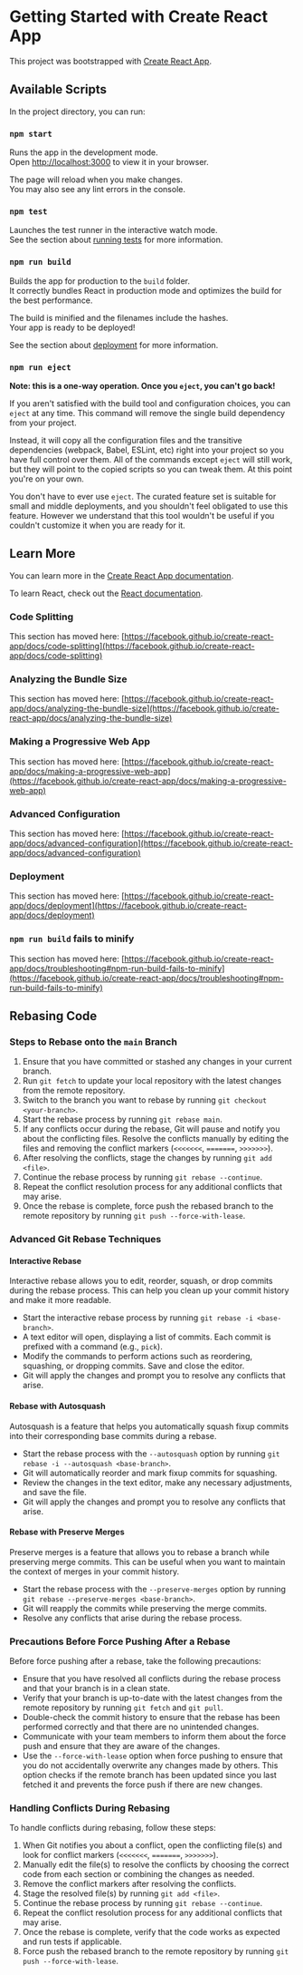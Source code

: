 # Getting Started with Create React App

This project was bootstrapped with [Create React App](https://github.com/facebook/create-react-app).

## Available Scripts

In the project directory, you can run:

### `npm start`

Runs the app in the development mode.\
Open [http://localhost:3000](http://localhost:3000) to view it in your browser.

The page will reload when you make changes.\
You may also see any lint errors in the console.

### `npm test`

Launches the test runner in the interactive watch mode.\
See the section about [running tests](https://facebook.github.io/create-react-app/docs/running-tests) for more information.

### `npm run build`

Builds the app for production to the `build` folder.\
It correctly bundles React in production mode and optimizes the build for the best performance.

The build is minified and the filenames include the hashes.\
Your app is ready to be deployed!

See the section about [deployment](https://facebook.github.io/create-react-app/docs/deployment) for more information.

### `npm run eject`

**Note: this is a one-way operation. Once you `eject`, you can't go back!**

If you aren't satisfied with the build tool and configuration choices, you can `eject` at any time. This command will remove the single build dependency from your project.

Instead, it will copy all the configuration files and the transitive dependencies (webpack, Babel, ESLint, etc) right into your project so you have full control over them. All of the commands except `eject` will still work, but they will point to the copied scripts so you can tweak them. At this point you're on your own.

You don't have to ever use `eject`. The curated feature set is suitable for small and middle deployments, and you shouldn't feel obligated to use this feature. However we understand that this tool wouldn't be useful if you couldn't customize it when you are ready for it.

## Learn More

You can learn more in the [Create React App documentation](https://facebook.github.io/create-react-app/docs/getting-started).

To learn React, check out the [React documentation](https://reactjs.org/).

### Code Splitting

This section has moved here: [https://facebook.github.io/create-react-app/docs/code-splitting](https://facebook.github.io/create-react-app/docs/code-splitting)

### Analyzing the Bundle Size

This section has moved here: [https://facebook.github.io/create-react-app/docs/analyzing-the-bundle-size](https://facebook.github.io/create-react-app/docs/analyzing-the-bundle-size)

### Making a Progressive Web App

This section has moved here: [https://facebook.github.io/create-react-app/docs/making-a-progressive-web-app](https://facebook.github.io/create-react-app/docs/making-a-progressive-web-app)

### Advanced Configuration

This section has moved here: [https://facebook.github.io/create-react-app/docs/advanced-configuration](https://facebook.github.io/create-react-app/docs/advanced-configuration)

### Deployment

This section has moved here: [https://facebook.github.io/create-react-app/docs/deployment](https://facebook.github.io/create-react-app/docs/deployment)

### `npm run build` fails to minify

This section has moved here: [https://facebook.github.io/create-react-app/docs/troubleshooting#npm-run-build-fails-to-minify](https://facebook.github.io/create-react-app/docs/troubleshooting#npm-run-build-fails-to-minify)

## Rebasing Code

### Steps to Rebase onto the `main` Branch

1. Ensure that you have committed or stashed any changes in your current branch.
2. Run `git fetch` to update your local repository with the latest changes from the remote repository.
3. Switch to the branch you want to rebase by running `git checkout <your-branch>`.
4. Start the rebase process by running `git rebase main`.
5. If any conflicts occur during the rebase, Git will pause and notify you about the conflicting files. Resolve the conflicts manually by editing the files and removing the conflict markers (`<<<<<<<`, `=======`, `>>>>>>>`).
6. After resolving the conflicts, stage the changes by running `git add <file>`.
7. Continue the rebase process by running `git rebase --continue`.
8. Repeat the conflict resolution process for any additional conflicts that may arise.
9. Once the rebase is complete, force push the rebased branch to the remote repository by running `git push --force-with-lease`.

### Advanced Git Rebase Techniques

#### Interactive Rebase

Interactive rebase allows you to edit, reorder, squash, or drop commits during the rebase process. This can help you clean up your commit history and make it more readable.

* Start the interactive rebase process by running `git rebase -i <base-branch>`.
* A text editor will open, displaying a list of commits. Each commit is prefixed with a command (e.g., `pick`).
* Modify the commands to perform actions such as reordering, squashing, or dropping commits. Save and close the editor.
* Git will apply the changes and prompt you to resolve any conflicts that arise.

#### Rebase with Autosquash

Autosquash is a feature that helps you automatically squash fixup commits into their corresponding base commits during a rebase.

* Start the rebase process with the `--autosquash` option by running `git rebase -i --autosquash <base-branch>`.
* Git will automatically reorder and mark fixup commits for squashing.
* Review the changes in the text editor, make any necessary adjustments, and save the file.
* Git will apply the changes and prompt you to resolve any conflicts that arise.

#### Rebase with Preserve Merges

Preserve merges is a feature that allows you to rebase a branch while preserving merge commits. This can be useful when you want to maintain the context of merges in your commit history.

* Start the rebase process with the `--preserve-merges` option by running `git rebase --preserve-merges <base-branch>`.
* Git will reapply the commits while preserving the merge commits.
* Resolve any conflicts that arise during the rebase process.

### Precautions Before Force Pushing After a Rebase

Before force pushing after a rebase, take the following precautions:

* Ensure that you have resolved all conflicts during the rebase process and that your branch is in a clean state.
* Verify that your branch is up-to-date with the latest changes from the remote repository by running `git fetch` and `git pull`.
* Double-check the commit history to ensure that the rebase has been performed correctly and that there are no unintended changes.
* Communicate with your team members to inform them about the force push and ensure that they are aware of the changes.
* Use the `--force-with-lease` option when force pushing to ensure that you do not accidentally overwrite any changes made by others. This option checks if the remote branch has been updated since you last fetched it and prevents the force push if there are new changes.

### Handling Conflicts During Rebasing

To handle conflicts during rebasing, follow these steps:

1. When Git notifies you about a conflict, open the conflicting file(s) and look for conflict markers (`<<<<<<<`, `=======`, `>>>>>>>`).
2. Manually edit the file(s) to resolve the conflicts by choosing the correct code from each section or combining the changes as needed.
3. Remove the conflict markers after resolving the conflicts.
4. Stage the resolved file(s) by running `git add <file>`.
5. Continue the rebase process by running `git rebase --continue`.
6. Repeat the conflict resolution process for any additional conflicts that may arise.
7. Once the rebase is complete, verify that the code works as expected and run tests if applicable.
8. Force push the rebased branch to the remote repository by running `git push --force-with-lease`.
